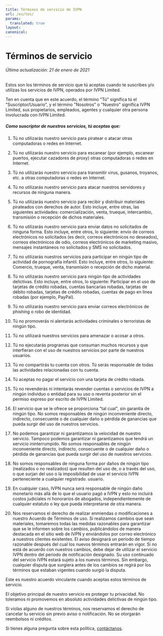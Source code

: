 ```yaml
---
title: Términos de servicio de IVPN
url: /es/tos/
params:
  translated: true
layout:
canonical:
---
```

# Términos de servicio

###### Última actualización: 21 de enero de 2021

Estos son los términos de servicio que tú aceptas cuando te suscribes y/o utilizas los servicios de IVPN, operados por IVPN Limited.

Ten en cuenta que en este acuerdo, el término "Tú" significa tú el "Suscriptor/Usuario", y el término "Nosotros" o "Nuestro" significa IVPN Limited, sus propietarios, empleados, agentes y cualquier otra persona involucrada con IVPN Limited.

##### Como suscriptor de nuestros servicios, tú aceptas que:

1. Tú no utilizarás nuestro servicio para piratear o atacar otras computadoras o redes en Internet.

2. Tú no utilizarás nuestro servicio para escanear (por ejemplo, escanear puertos, ejecutar cazadores de proxy) otras computadoras o redes en Internet.

3. Tú no utilizarás nuestro servicio para transmitir virus, gusanos, troyanos, etc. a otras computadoras o redes en Internet.

4. Tú no utilizarás nuestro servicio para atacar nuestros servidores y recursos de ninguna manera.

5. Tú no utilizarás nuestro servicio para recibir y distribuir materiales pirateados con derechos de autor. Esto incluye, entre otras, las siguientes actividades: comercialización, venta, trueque, intercambio, transmisión o recepción de dichos materiales.

6. Tú no utilizarás nuestro servicio para enviar datos no solicitados de ninguna forma. Esto incluye, entre otros, lo siguiente: envío de correos electrónicos no solicitados (es decir, correos electrónicos no deseados), correos electrónicos de odio, correos electrónicos de marketing masivo, mensajes instantáneos no solicitados y SMS no solicitados.

7. Tú no utilizarás nuestros servicios para participar en ningún tipo de actividad de pornografía infantil. Esto incluye, entre otros, lo siguiente: Comercio, trueque, venta, transmisión o recepción de dicho material.

8. Tú no utilizarás nuestro servicio para ningún tipo de actividades delictivas. Esto incluye, entre otros, lo siguiente: Participar en el uso de tarjetas de crédito robadas, cuentas bancarias robadas, tarjetas de débito robadas, tarjetas de crédito robadas, cuentas de pago en línea robadas (por ejemplo, PayPal).

9. Tú no utilizarás nuestro servicio para enviar correos electrónicos de phishing o robo de identidad.

10. Tú no promoverás ni alentarás actividades criminales o terroristas de ningún tipo.

11. Tú no utilizará nuestros servicios para amenazar o acosar a otros.

12. Tú no ejecutarás programas que consuman muchos recursos y que interfieran con el uso de nuestros servicios por parte de nuestros usuarios.

13. Tú no compartirás tu cuenta con otros. Tú serás responsable de todas las actividades relacionadas con tu cuenta.

14. Tú aceptas no pagar el servicio con una tarjeta de crédito robada.

15. Tú no revenderás ni intentarás revender cuentas o servicios de IVPN a ningún individuo o entidad para su uso o reventa posterior sin el permiso expreso por escrito de IVPN Limited.

16. El servicio que se le ofrece se proporciona "tal cual", sin garantía de ningún tipo. No somos responsables de ningún inconveniente directo, indirecto, consecuente o de cualquier daño o pérdida de ganancias que pueda surgir del uso de nuestros servicios.

17. No podemos garantizar ni garantizamos la velocidad de nuestro servicio. Tampoco podemos garantizar ni garantizamos que tendrá un servicio ininterrumpido. No somos responsables de ningún inconveniente directo, indirecto, consecuente o de cualquier daño o pérdida de ganancias que pueda surgir del uso de nuestros servicios.

18. No somos responsables de ninguna forma por daños de ningún tipo (realizados o no realizados) que resulten del uso de, o a través del uso, o que surjan del uso o la imposibilidad de usar el servicio IVPN perteneciente a cualquier registrado. usuario.

19. En cualquier caso, IVPN nunca será responsable de ningún daño monetario más allá de lo que el usuario pagó a IVPN y esto no incluirá costos judiciales ni honorarios de abogados, independientemente de cualquier estatuto o ley que pueda interpretarse de otra manera.

20. Nos reservamos el derecho de realizar enmiendas o modificaciones a nuestro Acuerdo de Términos de uso. Si realizamos cambios que sean materiales, tomaremos todas las medidas razonables para garantizar que se le informen sobre los cambios, publicándolos de manera destacada en el sitio web de IVPN y enviándolos por correo electrónico a nuestros clientes existentes. El aviso designará un período de tiempo razonable después del cual los nuevos términos entrarán en vigor. Si no está de acuerdo con nuestros cambios, debe dejar de utilizar el servicio IVPN dentro del período de notificación designado. Su uso continuado del servicio IVPN estará sujeto a los nuevos términos. Sin embargo, cualquier disputa que surgiera antes de los cambios se regirá por los términos que estaban vigentes cuando surgió la disputa.

Este es nuestro acuerdo vinculante cuando aceptas estos términos de servicio.

El objetivo principal de nuestro servicio es proteger tu privacidad. No toleramos ni promovemos en absoluto actividades delictivas de ningún tipo.

Si violas alguno de nuestros términos, nos reservamos el derecho de cancelar tu servicio sin previo aviso o notificación. No se otorgarán reembolsos ni créditos.

Si tienes alguna pregunta sobre esta política, [contáctanos](/contactus/).
